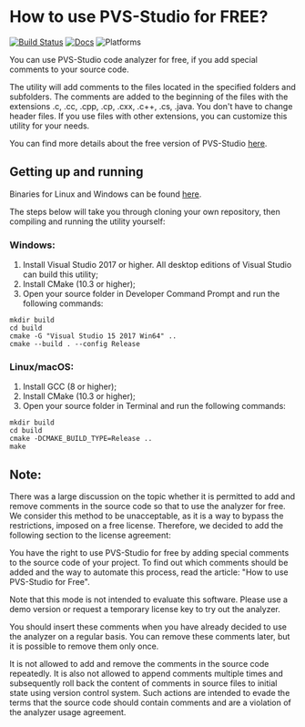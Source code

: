 How to use PVS-Studio for FREE?
===============================

[![Build Status](https://travis-ci.org/viva64/how-to-use-pvs-studio-free.svg?branch=master)](https://travis-ci.org/viva64/how-to-use-pvs-studio-free)  [![Docs](https://img.shields.io/readthedocs/pip.svg)](https://www.viva64.com/en/b/0457/) ![Platforms](https://img.shields.io/badge/platform-linux%20|%20windows%20|%20macos-green)

  You can use PVS-Studio code analyzer for free, if you add special comments
  to your source code.

  The utility will add comments to the files located in the specified folders
  and subfolders. The comments are added to the beginning of the files with the
  extensions .c, .cc, .cpp, .cp, .cxx, .c++, .cs, .java. You don't have to change header
  files. If you use files with other extensions, you can customize this utility
  for your needs.

  You can find more details about the free version of PVS-Studio [here](https://www.viva64.com/en/b/0457/).

Getting up and running
----------------------

  Binaries for Linux and Windows can be found [here](https://github.com/viva64/how-to-use-pvs-studio-free/releases).
  
  The steps below will take you through cloning your own repository, then compiling and running the utility yourself:

### Windows:

  1. Install Visual Studio 2017 or higher. All desktop editions of Visual Studio can build this utility;
  2. Install CMake (10.3 or higher);
  3. Open your source folder in Developer Command Prompt and run the following commands:
  
  ```
  mkdir build
  cd build
  cmake -G "Visual Studio 15 2017 Win64" ..
  cmake --build . --config Release
  ```

### Linux/macOS:

  1. Install GCC (8 or higher);
  2. Install CMake (10.3 or higher);
  3. Open your source folder in Terminal and run the following commands:

  ```
  mkdir build
  cd build
  cmake -DCMAKE_BUILD_TYPE=Release ..
  make

  ```

## Note:

There was a large discussion on the topic whether it is permitted to add and remove comments in the source code so that to use the analyzer for free. We consider this method to be unacceptable, as it is a way to bypass the restrictions, imposed on a free license. Therefore, we decided to add the following section to the license agreement:

You have the right to use PVS-Studio for free by adding special comments to the source code of your project. To find out which comments should be added and the way to automate this process, read the article: "How to use PVS-Studio for Free".

Note that this mode is not intended to evaluate this software. Please use a demo version or request a temporary license key to try out the analyzer.

You should insert these comments when you have already decided to use the analyzer on a regular basis. You can remove these comments later, but it is possible to remove them only once.

It is not allowed to add and remove the comments in the source code repeatedly. It is also not allowed to append comments multiple times and subsequently roll back the content of comments in source files to initial state using version control system. Such actions are intended to evade the terms that the source code should contain comments and are a violation of the analyzer usage agreement.
